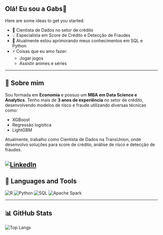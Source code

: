 ## Olá! Eu sou a Gabs👋


Here are some ideas to get you started:

- 🔭 Cientista de Dados no setor de crédito
- 💡 Especialista em Score de Crédito e Detecção de Fraudes
- 🌱 Atualmente estou aprimorando meus conhecimentos em SQL e Python
- ⚡ Coisas que eu amo fazer:
  - Jogar jogos
  - Assistir animes e séries

---

## 🚀 Sobre mim  
Sou formada em **Economia** e possuo um **MBA em Data Science e Analytics**. Tenho mais de **3 anos de experiência** no setor de crédito, desenvolvendo modelos de risco e fraude utilizando diversas técnicas como:
- XGBoost
- Regressão logística
- LightGBM

Atualmente, trabalho como Cientista de Dados na TransUnion, onde desenvolvo soluções para score de crédito, análise de risco e detecção de fraudes.  

[![LinkedIn](https://img.shields.io/badge/-LinkedIn-0A66C2?style=flat-square&logo=linkedin&logoColor=white)](https://www.linkedin.com/in/gabriela-alves-de-almeida/)
---

## 🔧 Languages and Tools  
![R](https://img.shields.io/badge/-R-276DC3?style=flat-square&logo=R&logoColor=white)
![Python](https://img.shields.io/badge/-Python-3776AB?style=flat-square&logo=Python&logoColor=white)
![SQL](https://img.shields.io/badge/-SQL-4479A1?style=flat-square&logo=MySQL&logoColor=white)
![Apache Spark](https://img.shields.io/badge/-Apache%20Spark-FDEE21?style=flat-square&logo=Apache%20Spark&logoColor=black)


---
## 📊 GitHub Stats  

![Top Langs](https://github-readme-stats.vercel.app/api/top-langs/?username=Gaby-Alves&layout=compact&theme=dark)
